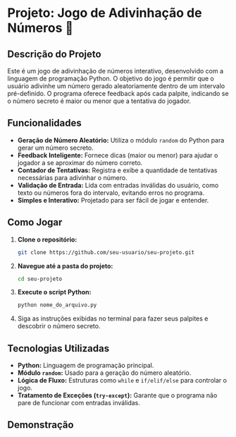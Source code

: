 # Projeto: Jogo de Adivinhação de Números 🎯

## Descrição do Projeto

Este é um jogo de adivinhação de números interativo, desenvolvido com a linguagem de programação Python. O objetivo do jogo é permitir que o usuário adivinhe um número gerado aleatoriamente dentro de um intervalo pré-definido. O programa oferece feedback após cada palpite, indicando se o número secreto é maior ou menor que a tentativa do jogador.

## Funcionalidades

-   **Geração de Número Aleatório:** Utiliza o módulo `random` do Python para gerar um número secreto.
-   **Feedback Inteligente:** Fornece dicas (maior ou menor) para ajudar o jogador a se aproximar do número correto.
-   **Contador de Tentativas:** Registra e exibe a quantidade de tentativas necessárias para adivinhar o número.
-   **Validação de Entrada:** Lida com entradas inválidas do usuário, como texto ou números fora do intervalo, evitando erros no programa.
-   **Simples e Interativo:** Projetado para ser fácil de jogar e entender.

## Como Jogar

1.  **Clone o repositório:**
    ```bash
    git clone https://github.com/seu-usuario/seu-projeto.git
    ```
2.  **Navegue até a pasta do projeto:**
    ```bash
    cd seu-projeto
    ```
3.  **Execute o script Python:**
    ```bash
    python nome_do_arquivo.py
    ```
4.  Siga as instruções exibidas no terminal para fazer seus palpites e descobrir o número secreto.

## Tecnologias Utilizadas

-   **Python:** Linguagem de programação principal.
-   **Módulo `random`:** Usado para a geração do número aleatório.
-   **Lógica de Fluxo:** Estruturas como `while` e `if/elif/else` para controlar o jogo.
-   **Tratamento de Exceções (`try-except`):** Garante que o programa não pare de funcionar com entradas inválidas.

## Demonstração
